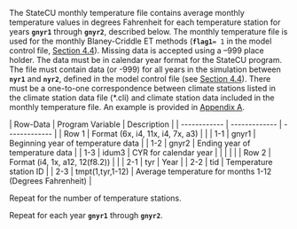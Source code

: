 The StateCU monthly temperature file contains average monthly temperature values in degrees Fahrenheit for 
each temperature station for years __`gnyr1`__ through __`gnyr2`__, described below. The monthly temperature file is used 
for the monthly Blaney-Criddle ET methods (__`flag1`__`= 1` in the model control file, [Section 4.4](../InputDescription/44.md)).  Missing data is 
accepted using a –999 place holder.  The data must be in calendar year format for the StateCU program.  The file 
must contain data (or -999) for all years in the simulation between __`nyr1`__ and __`nyr2`__, defined in the model control 
file (see [Section 4.4](../InputDescription/44.md)). There must be a one-to-one correspondence between climate stations listed in the climate 
station data file (*.cli) and climate station data included in the monthly temperature file. An example is provided 
in [Appendix A](../AppendixA/A1.md). 

 | Row-Data | Program Variable | Description |
    | ------------ | ------------- | ------------- |
	| Row 1 | Format (6x, i4, 11x, i4, 7x, a3) | |
	| 1-1 | gnyr1 | Beginning year of temperature data |
	| 1-2 | gnyr2 | Ending year of temperature data |
	| 1-3 | idum3 | CYR for calendar year | 
	| | | |
	| Row 2 | Format (i4, 1x, a12, 12(f8.2)) | |
	| 2-1 | tyr | Year | 
	| 2-2 | tid | Temperature station ID |
	| 2-3 | tmpt(1,tyr,1-12) | Average temperature for months 1-12 (Degrees Fahrenheit) |
	
Repeat for the number of temperature stations. 

Repeat for each year **`gnyr1`** through **`gnyr2`**.
	